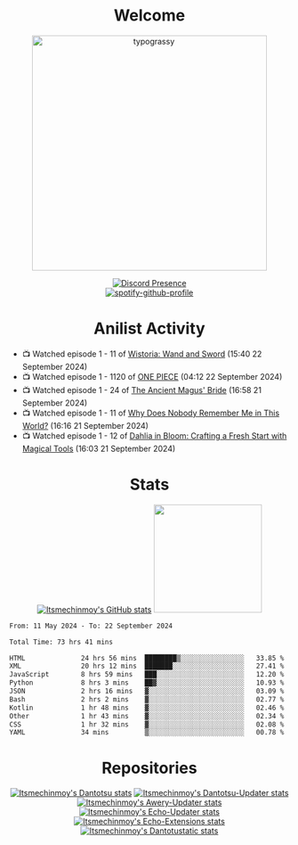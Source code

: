 <div align="center">

# Welcome
<a href="https://github.com/kawarimidoll/typograssy">
    <img alt="typograssy" src="https://typograssy.deno.dev/api?text=%E3%82%88%E3%81%86%E3%81%93%E3%81%9D%E3%81%BF%E3%81%AA%E3%81%95%E3%82%93%20-%20Itsmechinmoy--&&l0=none&l1=82d9d0&l2=027353&l3=038c4c&l4=01402e&bg=none&frame=none&speed=100&comment=" width="421.99">
</a>

[![Discord Presence](https://lanyard.cnrad.dev/api/523539866311720963?theme=dark&bg=Oe1116&animated=false&hideDiscrim=true&borderRadius=30px&hideActivity=whenNotUsed)](https://discord.com/users/523539866311720963)<br>
[![spotify-github-profile](https://spotify-github-profile.kittinanx.com/api/view?uid=31zczwoe3obxakjgkio7anubhkaq&cover_image=true&theme=novatorem&show_offline=true&background_color=121212&interchange=false&bar_color=53b14f&bar_color=ffffff&bar_color_cover=false)](https://spotify-github-profile.vercel.app/api/view?uid=31zczwoe3obxakjgkio7anubhkaq&redirect=true)
</div>

<div align="center">

# Anilist Activity
</div>
<!-- ANILIST_ACTIVITY:start -->

-   📺 Watched episode 1 - 11 of [Wistoria: Wand and Sword](https://anilist.co/anime/174576) (15:40 22 September 2024)
-   📺 Watched episode 1 - 1120 of [ONE PIECE](https://anilist.co/anime/21) (04:12 22 September 2024)
-   📺 Watched episode 1 - 24 of [The Ancient Magus' Bride](https://anilist.co/anime/98436) (16:58 21 September 2024)
-   📺 Watched episode 1 - 11 of [Why Does Nobody Remember Me in This World?](https://anilist.co/anime/167419) (16:16 21 September 2024)
-   📺 Watched episode 1 - 12 of [Dahlia in Bloom: Crafting a Fresh Start with Magical Tools](https://anilist.co/anime/168623) (16:03 21 September 2024)

<!-- ANILIST_ACTIVITY:end -->
<div align="center">
    
# Stats
[![Itsmechinmoy's GitHub stats](https://github-readme-stats.vercel.app/api?username=itsmechinmoy&show_icons=true&theme=algolia)](https://github.com/anuraghazra/github-readme-stats)
<img src="https://github-readme-stackoverflow.vercel.app/?userID=25004176&theme=dark" height="194"/>
</div>
<!--START_SECTION:waka-->

```txt
From: 11 May 2024 - To: 22 September 2024

Total Time: 73 hrs 41 mins

HTML              24 hrs 56 mins  ████████▒░░░░░░░░░░░░░░░░   33.85 %
XML               20 hrs 12 mins  ███████░░░░░░░░░░░░░░░░░░   27.41 %
JavaScript        8 hrs 59 mins   ███░░░░░░░░░░░░░░░░░░░░░░   12.20 %
Python            8 hrs 3 mins    ██▓░░░░░░░░░░░░░░░░░░░░░░   10.93 %
JSON              2 hrs 16 mins   ▓░░░░░░░░░░░░░░░░░░░░░░░░   03.09 %
Bash              2 hrs 2 mins    ▓░░░░░░░░░░░░░░░░░░░░░░░░   02.77 %
Kotlin            1 hr 48 mins    ▓░░░░░░░░░░░░░░░░░░░░░░░░   02.46 %
Other             1 hr 43 mins    ▓░░░░░░░░░░░░░░░░░░░░░░░░   02.34 %
CSS               1 hr 32 mins    ▓░░░░░░░░░░░░░░░░░░░░░░░░   02.08 %
YAML              34 mins         ▒░░░░░░░░░░░░░░░░░░░░░░░░   00.78 %
```

<!--END_SECTION:waka-->
<div align="center">

# Repositories
[![Itsmechinmoy's Dantotsu stats](https://github-readme-stats.vercel.app/api/pin/?username=itsmechinmoy&repo=dantotsu&show_icons=true&theme=algolia&description_lines_count=1)](https://github.com/itsmechinmoy/dantotsu)
[![Itsmechinmoy's Dantotsu-Updater stats](https://github-readme-stats.vercel.app/api/pin/?username=itsmechinmoy&repo=dantotsu-updater&show_icons=true&theme=algolia&description_lines_count=1)](https://github.com/itsmechinmoy/dantotsu-updater)
[![Itsmechinmoy's Awery-Updater stats](https://github-readme-stats.vercel.app/api/pin/?username=itsmechinmoy&repo=awery-updater&show_icons=true&theme=algolia&description_lines_count=1)](https://github.com/itsmechinmoy/awery-updater)
[![Itsmechinmoy's Echo-Updater stats](https://github-readme-stats.vercel.app/api/pin/?username=itsmechinmoy&repo=echo-updater&show_icons=true&theme=algolia&description_lines_count=1)](https://github.com/itsmechinmoy/echo-updater)
[![Itsmechinmoy's Echo-Extensions stats](https://github-readme-stats.vercel.app/api/pin/?username=itsmechinmoy&repo=echo-extensions&show_icons=true&theme=algolia&description_lines_count=1)](https://github.com/itsmechinmoy/echo-extensions)
[![Itsmechinmoy's Dantotustatic stats](https://github-readme-stats.vercel.app/api/pin/?username=itsmechinmoy&repo=dantotustatic&show_icons=true&theme=algolia&description_lines_count=1)](https://github.com/itsmechinmoy/dantotustatic)
</div>
